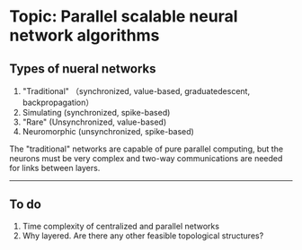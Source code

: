 # Topic: Parallel scalable neural network algorithms
## Types of nueral networks
1. "Traditional" （synchronized, value-based, graduatedescent, backpropagation）  
2. Simulating (synchronized, spike-based)  
3. "Rare" (Unsynchronized, value-based)  
4. Neuromorphic (unsynchronized, spike-based)

The "traditional" networks are capable of pure parallel computing, but the neurons must be very complex and two-way communications are needed for links between layers.

-----------------------------------------
## To do
1. Time complexity of centralized and parallel networks
2. Why layered. Are there any other feasible topological structures?
